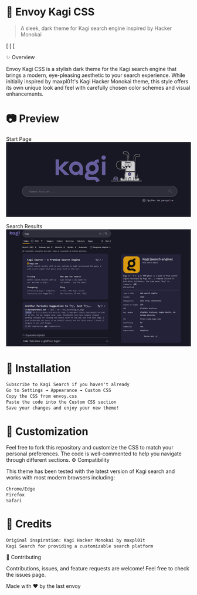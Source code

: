 # 🎨 Envoy Kagi CSS

> A sleek, dark theme for Kagi search engine inspired by Hacker Monokai

[
[
[

✨ Overview

Envoy Kagi CSS is a stylish dark theme for the Kagi search engine that brings a modern, eye-pleasing aesthetic to your search experience. While initially inspired by maxpl01t's Kagi Hacker Monokai theme, this style offers its own unique look and feel with carefully chosen color schemes and visual enhancements.

# 📷 Preview

Start Page
![Descrição da imagem](kagiMain.png)

Search Results
![Descrição da imagem](kagiSearching.png)

# 🚀 Installation

    Subscribe to Kagi Search if you haven't already
    Go to Settings → Appearance → Custom CSS
    Copy the CSS from envoy.css
    Paste the code into the Custom CSS section
    Save your changes and enjoy your new theme!

# 🧰 Customization

Feel free to fork this repository and customize the CSS to match your personal preferences. The code is well-commented to help you navigate through different sections.
⚙️ Compatibility

This theme has been tested with the latest version of Kagi search and works with most modern browsers including:

    Chrome/Edge
    Firefox
    Safari

# 🙏 Credits

    Original inspiration: Kagi Hacker Monokai by maxpl01t
    Kagi Search for providing a customizable search platform

🤝 Contributing

Contributions, issues, and feature requests are welcome! Feel free to check the issues page.

Made with ❤️ by the last envoy
